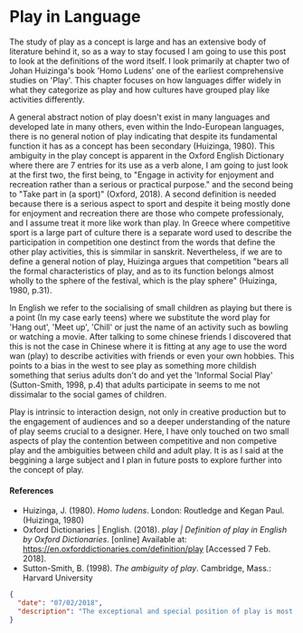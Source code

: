 # Play in Language

The study of play as a concept is large and has an extensive body of literature behind it, so as a way to stay focused I am going to use this post to look at the definitions of the word itself. I look primarily at chapter two of Johan Huizinga's book 'Homo Ludens' one of the earliest comprehensive studies on 'Play'. This chapter focuses on how languages differ widely in what they categorize as play and how cultures have grouped play like activities differently.

A general abstract notion of play doesn't exist in many languages and developed late in many others, even within the Indo-European languages, there is no general notion of play indicating that despite its fundamental function it has as a concept has been secondary (Huizinga, 1980). This ambiguity in the play concept is apparent in the Oxford English Dictionary where there are 7 entries for its use as a verb alone, I am going to just look at the first two, the first being, to "Engage in activity for enjoyment and recreation rather than a serious or practical purpose." and the second being to "Take part in (a sport)" (Oxford, 2018). A second definition is needed because there is a serious aspect to sport and despite it being mostly done for enjoyment and recreation there are those who compete professionaly, and I assume treat it more like work than play. In Greece where competitive sport is a large part of culture there is a separate word used to describe the participation in competition one destinct from the words that define the other play activities, this is simmilar in sanskrit. Nevertheless, if we are to define a general notion of play, Huizinga argues that competition "bears all the formal characteristics of play, and as to its function belongs almost wholly to the sphere of the festival, which is the play sphere" (Huizinga, 1980, p.31).

In English we refer to the socialising of small children as playing but there is a point (In my case early teens) where we substitute the word play for 'Hang out', 'Meet up', 'Chill' or just the name of an activity such as bowling or watching a movie. After talking to some chinese friends I discovered that this is not the case in Chinese where it is fitting at any age to use the word wan (play) to describe activities with friends or even your own hobbies. This points to a bias in the west to see play as something more childish something that serius adults don't do and yet the 'Informal Social Play' (Sutton-Smith, 1998, p.4) that adults participate in seems to me not dissimalar to the social games of children.

Play is intrinsic to interaction design, not only in creative production but to the engagement of audiences and so a deeper understanding of the nature of play seems crucial to a designer. Here, I have only touched on two small aspects of play the contention between competitive and non competive play and the ambiguities between child and adult play. It is as I said at the beggining a large subject and I plan in future posts to explore further into the concept of play.

#### References

- Huizinga, J. (1980). *Homo ludens*. London: Routledge and Kegan Paul. (Huizinga, 1980)
- Oxford Dictionaries | English. (2018). *play | Definition of play in English by Oxford Dictionaries*. [online] Available at: https://en.oxforddictionaries.com/definition/play [Accessed 7 Feb. 2018].
- Sutton-Smith, B. (1998). *The ambiguity of play*. Cambridge, Mass.: Harvard University 



```json
{
  "date": "07/02/2018",
  "description": "The exceptional and special position of play is most tellingly illustrated by the fact that it loves to surround itself with an air of secrecy. Even in early childhood the charm of play is enhanced by making a \"secret\" out ofit"
}
```
